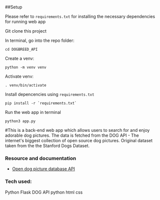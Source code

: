 ##Setup

Please refer to `requirements.txt` for installing the necessary dependencies for running web app

Git clone this project

In terminal, go into the repo folder:

```
cd DOGBREED_API
```

Create a venv:

```
python -m venv venv
```

Activate venv:

```
. venv/bin/activate
```

Install depencencies using `requirements.txt`

```
pip install -r `requirements.txt`
```

Run the web app in terminal

```
python3 app.py
```

#This is a back-end web app which allows users to search for and enjoy adorable dog pictures. The data is fetched from the DOG API - The internet's biggest collection of open source dog pictures. Original dataset taken from the the Stanford Dogs Dataset.

### Resource and documentation

-   [Open dog picture database API](https://dog.ceo/dog-api/)

### Tech used:

Python Flask
DOG API
python
html
css
